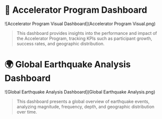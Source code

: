 # 🚀 Accelerator Program Dashboard

![Accelerator Program Visual Dashboard](Accelerator Program Visual.png)

> This dashboard provides insights into the performance and impact of the Accelerator Program, tracking KPIs such as participant growth, success rates, and geographic distribution.


# 🌍 Global Earthquake Analysis Dashboard

![Global Earthquake Analysis Dashboard](Global Earthquake Analysis.png)

> This dashboard presents a global overview of earthquake events, analyzing magnitude, frequency, depth, and geographic distribution over time.

